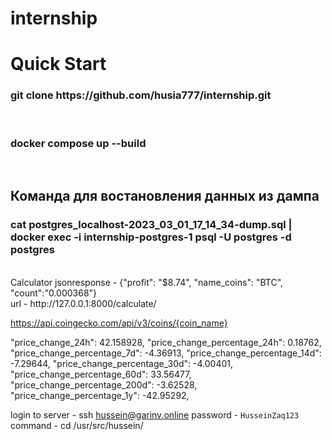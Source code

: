# internship
<h1> Quick Start</h1>
<h3>git clone https://github.com/husia777/internship.git</h3><br>
<h3>docker compose up --build</h3><br>
<h2>Команда для востановления данных из дампа</h2>
<h3> cat postgres_localhost-2023_03_01_17_14_34-dump.sql | docker exec -i internship-postgres-1 psql -U postgres -d postgres </h3><br>
Calculator jsonresponse - {"profit": "$8.74", "name_coins": "BTC", "count":"0.000368"}  <br>
url - http://127.0.0.1:8000/calculate/


https://api.coingecko.com/api/v3/coins/{coin_name}

"price_change_24h": 42.158928,
"price_change_percentage_24h": 0.18762,
"price_change_percentage_7d": -4.36913,
"price_change_percentage_14d": -7.29644,
"price_change_percentage_30d": -4.00401,
"price_change_percentage_60d": 33.56477,
"price_change_percentage_200d": -3.62528,
"price_change_percentage_1y": -42.95292,


login to server -  ssh hussein@garinv.online
password - `HusseinZaq123`
command -  cd /usr/src/hussein/
